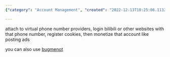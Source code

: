 ```yaml
---
{"category": "Account Management", "created": "2022-12-13T10:25:06.113Z", "date": "2022-12-13 10:25:06", "description": "This article explores the concept of using virtual phone numbers and anonymous accounts to interact with service providers, access websites like bilibili, store cookies, and monetize these accounts through ad posting. It also highlights the use of Bugmenot for aid in accessing such services.", "modified": "2022-12-13T13:41:44.968Z", "tags": ["virtual phone numbers", "public accounts", "anonymous accounts", "service providers", "bilibili", "cookies", "ad posting"], "title": "Virtual Phone Numbers And Public/Anonymous Accounts"}

---
```


attach to virtual phone number providers, login bilibili or other websites with that phone number, register cookies, then monetize that account like posting ads

you can also use [bugmenot](https://bugmenot.com)
